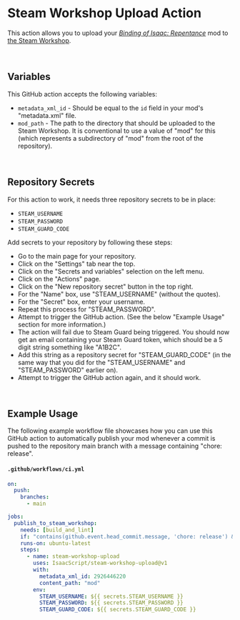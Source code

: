 # Steam Workshop Upload Action

<!-- markdownlint-disable MD001 MD033 -->

This action allows you to upload your _[Binding of Isaac: Repentance](https://store.steampowered.com/app/1426300/The_Binding_of_Isaac_Repentance/)_ mod to [the Steam Workshop](https://steamcommunity.com/app/250900/workshop/).

<br />

## Variables

This GitHub action accepts the following variables:

- `metadata_xml_id` - Should be equal to the `id` field in your mod's "metadata.xml" file.
- `mod_path` - The path to the directory that should be uploaded to the Steam Workshop. It is conventional to use a value of "mod" for this (which represents a subdirectory of "mod" from the root of the repository).

<br />

## Repository Secrets

For this action to work, it needs three repository secrets to be in place:

- `STEAM_USERNAME`
- `STEAM_PASSWORD`
- `STEAM_GUARD_CODE`

Add secrets to your repository by following these steps:

- Go to the main page for your repository.
- Click on the "Settings" tab near the top.
- Click on the "Secrets and variables" selection on the left menu.
- Click on the "Actions" page.
- Click on the "New repository secret" button in the top right.
- For the "Name" box, use "STEAM_USERNAME" (without the quotes).
- For the "Secret" box, enter your username.
- Repeat this process for "STEAM_PASSWORD".
- Attempt to trigger the GitHub action. (See the below "Example Usage" section for more information.)
- The action will fail due to Steam Guard being triggered. You should now get an email containing your Steam Guard token, which should be a 5 digit string something like "A1B2C".
- Add this string as a repository secret for "STEAM_GUARD_CODE" (in the same way that you did for the "STEAM_USERNAME" and "STEAM_PASSWORD" earlier on).
- Attempt to trigger the GitHub action again, and it should work.

<br />

## Example Usage

The following example workflow file showcases how you can use this GitHub action to automatically publish your mod whenever a commit is pushed to the repository main branch with a message containing "chore: release".

#### `.github/workflows/ci.yml`

```yml
on:
  push:
    branches:
      - main

jobs:
  publish_to_steam_workshop:
    needs: [build_and_lint]
    if: "contains(github.event.head_commit.message, 'chore: release') && github.event_name != 'pull_request'"
    runs-on: ubuntu-latest
    steps:
      - name: steam-workshop-upload
        uses: IsaacScript/steam-workshop-upload@v1
        with:
          metadata_xml_id: 2926446220
          content_path: "mod"
        env:
          STEAM_USERNAME: ${{ secrets.STEAM_USERNAME }}
          STEAM_PASSWORD: ${{ secrets.STEAM_PASSWORD }}
          STEAM_GUARD_CODE: ${{ secrets.STEAM_GUARD_CODE }}
```

<br />
